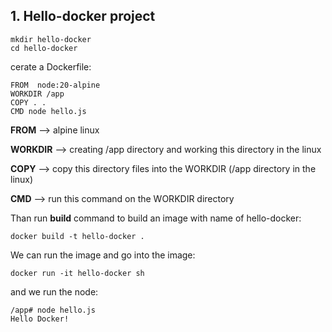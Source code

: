 ## 1. Hello-docker project

```
mkdir hello-docker
cd hello-docker
```

cerate a Dockerfile:

```
FROM  node:20-alpine
WORKDIR /app
COPY . .
CMD node hello.js
```

**FROM** --> alpine linux

**WORKDIR** --> creating /app directory and working this directory in the linux

**COPY** --> copy this directory files into the WORKDIR (/app directory in the linux)

**CMD** --> run this command on the WORKDIR directory

Than run **build** command to build an image with name of hello-docker:

```
docker build -t hello-docker .
```

We can run the image and go into the image:

```
docker run -it hello-docker sh
```

and we run the node:

```
/app# node hello.js
Hello Docker!
```
